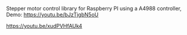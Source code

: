 Stepper motor control library for Raspberry PI using a A4988 controller, 
Demo:
https://youtu.be/bJzTjgbN5oU

https://youtu.be/xudPVHfAUk4
